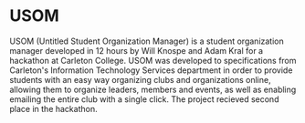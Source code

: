# USOM
USOM (Untitled Student Organization Manager) is a student organization manager developed in 12 hours by Will Knospe and Adam Kral
for a hackathon at Carleton College. USOM was developed to specifications from Carleton's Information Technology Services department in order to provide students with an easy way organizing clubs 
and organizations online, allowing them to organize leaders, members and events, as well as enabling emailing the entire
club with a single click. The project recieved second place in the hackathon.
